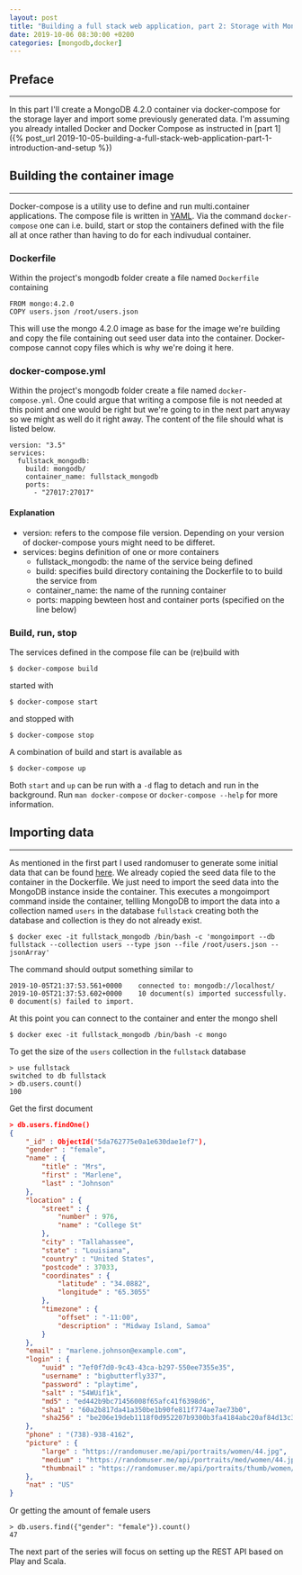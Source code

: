 ```yaml
---
layout: post
title: "Building a full stack web application, part 2: Storage with MongoDB"
date: 2019-10-06 08:30:00 +0200
categories: [mongodb,docker]
---
```


## Preface
---
In this part I'll create a MongoDB 4.2.0 container via docker-compose for the storage layer and import some previously generated data. I'm assuming you already intalled Docker and Docker Compose as instructed in [part 1]({% post_url 2019-10-05-building-a-full-stack-web-application-part-1-introduction-and-setup %})

## Building the container image
---
Docker-compose is a utility use to define and run multi.container applications. The compose file is written in [YAML](https://en.wikipedia.org/wiki/YAML). Via the command `docker-compose` one can i.e. build, start or stop the containers defined with the file all at once rather than having to do for each indivudual container.

### Dockerfile
Within the project's mongodb folder create a file named `Dockerfile` containing
```
FROM mongo:4.2.0
COPY users.json /root/users.json
```
This will use the mongo 4.2.0 image as base for the image we're building and copy the file containing out seed user data into the container. Docker-compose cannot copy files which is why we're doing it here.

### docker-compose.yml
Within the project's mongodb folder create a file named `docker-compose.yml`. One could argue that writing a compose file is not needed at this point and one would be right but we're going to in the next part anyway so we might as well do it right away. The content of the file should what is listed below.
```
version: "3.5"
services:
  fullstack_mongodb:
    build: mongodb/
    container_name: fullstack_mongodb
    ports:
      - "27017:27017"
```

#### Explanation
* version: refers to the compose file version. Depending on your version of docker-compose yours might need to be differet.
* services: begins definition of one or more containers
  * fullstack_mongodb: the name of the service being defined
  * build: specifies build directory containing the Dockerfile to to build the service from
  * container_name: the name of the running container
  * ports: mapping bewteen host and container ports (specified on the line below)

### Build, run, stop
The services defined in the compose file can be (re)build with
```
$ docker-compose build
```
started with
```
$ docker-compose start
```
and stopped with
```
$ docker-compose stop
```
A combination of build and start is available as
```
$ docker-compose up
```
Both `start` and `up` can be run with a `-d` flag to detach and run in the background. Run `man docker-compose` or `docker-compose --help` for more information.

## Importing data
---
As mentioned in the first part I used randomuser to generate some initial data that can be found [here](https://github.com/ndlarsen/fullstack-webapp-guide/blob/master/mongodb/users.json). We already copied the seed data file to the container in the Dockerfile. We just need to import the seed data into the MongoDB instance inside the container. This executes a mongoimport command inside the container, tellling MongoDB to import the data into a collection named `users` in the database `fullstack` creating both the database and collection is they do not already exist.
```
$ docker exec -it fullstack_mongodb /bin/bash -c 'mongoimport --db fullstack --collection users --type json --file /root/users.json --jsonArray'
```
The command should output something similar to
```
2019-10-05T21:37:53.561+0000	connected to: mongodb://localhost/
2019-10-05T21:37:53.602+0000	10 document(s) imported successfully. 0 document(s) failed to import.
```
At this point you can connect to the container and enter the mongo shell
```
$ docker exec -it fullstack_mongodb /bin/bash -c mongo
```
To get the size of the `users` collection in the `fullstack` database
```
> use fullstack
switched to db fullstack
> db.users.count()
100
```
Get the first document
```JSON
> db.users.findOne()
{
	"_id" : ObjectId("5da762775e0a1e630dae1ef7"),
	"gender" : "female",
	"name" : {
		"title" : "Mrs",
		"first" : "Marlene",
		"last" : "Johnson"
	},
	"location" : {
		"street" : {
			"number" : 976,
			"name" : "College St"
		},
		"city" : "Tallahassee",
		"state" : "Louisiana",
		"country" : "United States",
		"postcode" : 37033,
		"coordinates" : {
			"latitude" : "34.0882",
			"longitude" : "65.3055"
		},
		"timezone" : {
			"offset" : "-11:00",
			"description" : "Midway Island, Samoa"
		}
	},
	"email" : "marlene.johnson@example.com",
	"login" : {
		"uuid" : "7ef0f7d0-9c43-43ca-b297-550ee7355e35",
		"username" : "bigbutterfly337",
		"password" : "playtime",
		"salt" : "54WUif1k",
		"md5" : "ed442b9bc71456008f65afc41f6398d6",
		"sha1" : "60a2b817da41a350be1b90fe811f774ae7ae73b0",
		"sha256" : "be206e19deb1118f0d952207b9300b3fa4184abc20af84d13c3731fa0191b00b"
	},
	"phone" : "(738)-938-4162",
	"picture" : {
		"large" : "https://randomuser.me/api/portraits/women/44.jpg",
		"medium" : "https://randomuser.me/api/portraits/med/women/44.jpg",
		"thumbnail" : "https://randomuser.me/api/portraits/thumb/women/44.jpg"
	},
	"nat" : "US"
}
```
Or getting the amount of female users
```
> db.users.find({"gender": "female"}).count()
47
```

The next part of the series will focus on setting up the REST API based on Play and Scala.
